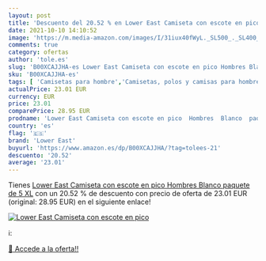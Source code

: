 ```yaml
---
layout: post
title: 'Descuento del 20.52 % en Lower East Camiseta con escote en pico  '
date: 2021-10-10 14:10:52
image: 'https://m.media-amazon.com/images/I/31iux40fWyL._SL500_._SL400_.jpg'
comments: true
category: ofertas
author: 'tole.es'
slug: 'B00XCAJJHA-es Lower East Camiseta con escote en pico Hombres Blanco...'
sku: 'B00XCAJJHA-es'
tags: [ 'Camisetas para hombre','Camisetas, polos y camisas para hombre','Ropa','Ropa para hombre','camiseta','lower east', ]
actualPrice: 23.01 EUR
currency: EUR
price: 23.01
comparePrice: 28.95 EUR
prodname: 'Lower East Camiseta con escote en pico  Hombres  Blanco  paquete de 5   XL'
country: 'es'
flag: '🇪🇸'
brand: 'Lower East'
buyurl: 'https://www.amazon.es/dp/B00XCAJJHA/?tag=tolees-21'
descuento: '20.52'
average: '23.01'
---
```


Tienes [Lower East Camiseta con escote en pico  Hombres  Blanco  paquete de 5   XL](https://www.amazon.es/dp/B00XCAJJHA/?tag=tolees-21) con un 20.52 % de descuento con precio de oferta de 23.01 EUR (original: 28.95 EUR) en el siguiente enlace!

[![Lower East Camiseta con escote en pico  ](https://m.media-amazon.com/images/I/31iux40fWyL._SL500_._SL400_.jpg)](https://www.amazon.es/dp/B00XCAJJHA/?tag=tolees-21)

ℹ️:


[🛒 Accede a la oferta!!](https://www.amazon.es/dp/B00XCAJJHA/?tag=tolees-21)
